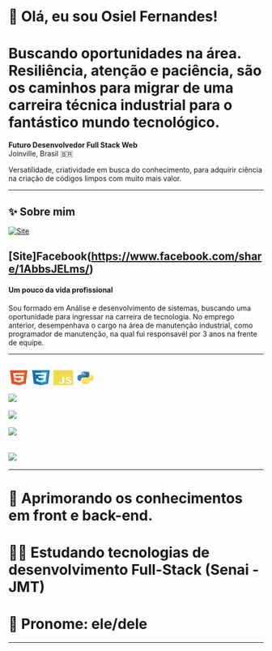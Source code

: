 # 👋 Olá, eu sou Osiel Fernandes!

# Buscando oportunidades na área. Resiliência, atenção e paciência, são os caminhos para migrar de uma carreira técnica industrial para o fantástico mundo tecnológico.

**Futuro Desenvolvedor Full Stack Web**  
Joinville, Brasil 🇧🇷  

Versatilidade, criatividade em busca do conhecimento, para adquirir ciência na criação de códigos limpos com muito mais valor.

---

## ✨ Sobre mim


[![Site](https://img.shields.io/badge/Instagram-E4405F?style=for-the-badge&logo=instagram&logoColor=white)](https://www.instagram.com/osiel.fernandes.83?igsh=MTNkdm9rOXRnaHFnZw==)

[Site]Facebook(https://www.facebook.com/share/1AbbsJELms/)
---

#### Um pouco da vida profissional

Sou formado em Análise e desenvolvimento de sistemas, buscando uma oportunidade para ingressar na carreira de tecnologia. No emprego anterior, desempenhava o cargo na área de manutenção industrial, como programador de manutenção, na qual fui responsavél por 3 anos na frente de equipe.

---

<div style="display: inline_block"><br>
  <img align="center" alt="Osiel-Fernandes-HTML" height="30" width="40" src="https://raw.githubusercontent.com/devicons/devicon/master/icons/html5/html5-original.svg">
  <img align="center" alt="Osiel-Fernandes-CSS" height="30" width="40" src="https://raw.githubusercontent.com/devicons/devicon/master/icons/css3/css3-original.svg">
  <img align="center" alt="Osiel-Fernandes-Js" height="30" width="40" src="https://raw.githubusercontent.com/devicons/devicon/master/icons/javascript/javascript-plain.svg">
  <img align="center" alt="Osiel-Fernandes-Python" height="30" width="40" src="https://raw.githubusercontent.com/devicons/devicon/master/icons/python/python-original.svg">
</div>
<br>
<div> 
 	<a href="https://discord.gg/mr.ozy." target="_blank"><img src="https://img.shields.io/badge/Discord-7289DA?style=for-the-badge&logo=discord&logoColor=white" target="_blank"></a> 
  
  <a href = "mailto:osiel.fernandes.83gmail.com"><img src="https://img.shields.io/badge/-Gmail-%23333?style=for-the-badge&logo=gmail&logoColor=white" target="_blank"></a>
  
  <a href="https://www.linkedin.com/in/osiel-fernandes-b22179177" target="_blank"><img src="https://img.shields.io/badge/-LinkedIn-%230077B5?style=for-the-badge&logo=linkedin&logoColor=white" target="_blank"></a>
  
  </div>
<br>
<picture>
  <source
    srcset="https://github-readme-stats.vercel.app/api?username=Osi-83&show_icons=true&theme=dark"
    media="(prefers-color-scheme: dark)"
  />
  <source
    srcset="https://github-readme-stats.vercel.app/api?username=Osi-83&show_icons=true"
    media="(prefers-color-scheme: light), (prefers-color-scheme: no-preference)"
  />
  <img src="https://github-readme-stats.vercel.app/api?username=Osi-83&show_icons=true" />
</picture>


---


# 🤵 Aprimorando os conhecimentos em front e back-end.
# 👨‍🎓 Estudando tecnologias de desenvolvimento Full-Stack (Senai - JMT)
# 👨 Pronome: ele/dele


---
